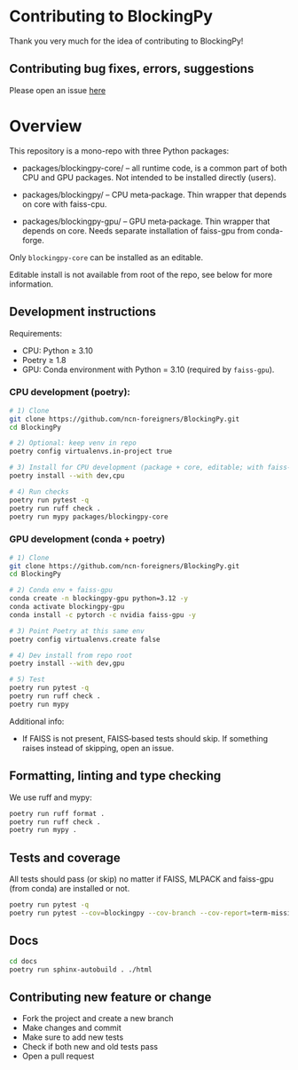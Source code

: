 # Contributing to BlockingPy

Thank you very much for the idea of contributing to BlockingPy!

## Contributing bug fixes, errors, suggestions

Please open an issue [here](https://github.com/T-Strojny/BlockingPy/issues)

# Overview
This repository is a mono-repo with three Python packages:

- packages/blockingpy-core/ – all runtime code, is a common part of both CPU and GPU packages. Not intended to be installed directly (users).

- packages/blockingpy/ – CPU meta‑package. Thin wrapper that depends on core with faiss-cpu.

- packages/blockingpy-gpu/ – GPU meta‑package. Thin wrapper that depends on core. Needs separate installation of faiss-gpu from conda-forge.

Only `blockingpy-core` can be installed as an editable.

Editable install is not available from root of the repo, see below for more information.

## Development instructions
Requirements:

- CPU: Python ≥ 3.10
- Poetry ≥ 1.8
- GPU: Conda environment with Python = 3.10 (required by `faiss-gpu`).

### CPU development (poetry):
```bash
# 1) Clone
git clone https://github.com/ncn-foreigners/BlockingPy.git
cd BlockingPy

# 2) Optional: keep venv in repo
poetry config virtualenvs.in-project true

# 3) Install for CPU development (package + core, editable; with faiss-cpu)
poetry install --with dev,cpu

# 4) Run checks
poetry run pytest -q
poetry run ruff check .
poetry run mypy packages/blockingpy-core
```
### GPU development (conda + poetry)
```bash
# 1) Clone
git clone https://github.com/ncn-foreigners/BlockingPy.git
cd BlockingPy

# 2) Conda env + faiss-gpu
conda create -n blockingpy-gpu python=3.12 -y
conda activate blockingpy-gpu
conda install -c pytorch -c nvidia faiss-gpu -y

# 3) Point Poetry at this same env
poetry config virtualenvs.create false 

# 4) Dev install from repo root
poetry install --with dev,gpu

# 5) Test
poetry run pytest -q
poetry run ruff check .
poetry run mypy 
```

Additional info:
- If FAISS is not present, FAISS‑based tests should skip. If something raises instead of skipping, open an issue.

## Formatting, linting and type checking
We use ruff and mypy:
```bash
poetry run ruff format .
poetry run ruff check .
poetry run mypy .
```

## Tests and coverage
All tests should pass (or skip) no matter if FAISS, MLPACK and faiss-gpu (from conda) are installed or not.
```bash
poetry run pytest -q
poetry run pytest --cov=blockingpy --cov-branch --cov-report=term-missing
```

## Docs
```bash
cd docs
poetry run sphinx-autobuild . ./html
```

## Contributing new feature or change

- Fork the project and create a new branch
- Make changes and commit
- Make sure to add new tests
- Check if both new and old tests pass
- Open a pull request
